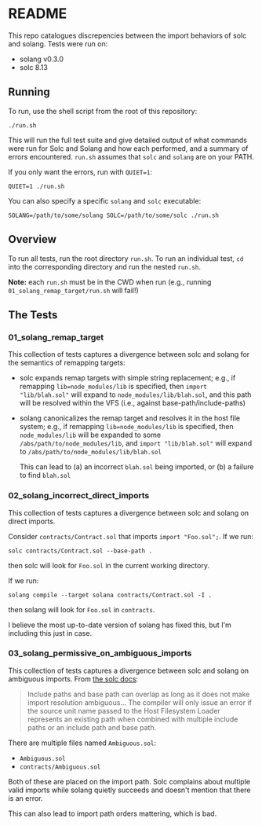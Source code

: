 # README

This repo catalogues discrepencies between the import behaviors of solc and
solang. Tests were run on:

+ solang v0.3.0
+ solc 8.13

## Running
To run, use the shell script from the root of this repository:

```
./run.sh
```

This will run the full test suite and give detailed output of what commands were
run for Solc and Solang and how each performed, and a summary of errors
encountered.  `run.sh` assumes that `solc` and `solang` are on your PATH.

If you only want the errors, run with `QUIET=1`:

```
QUIET=1 ./run.sh
```

You can also specify a specific `solang` and `solc` executable:

```
SOLANG=/path/to/some/solang SOLC=/path/to/some/solc ./run.sh
```


## Overview

To run all tests, run the root directory `run.sh`. To run an individual test,
`cd` into the corresponding directory and run the nested `run.sh`.

**Note:** each `run.sh` must be in the CWD when run (e.g., running `01_solang_remap_target/run.sh` will fail!)

## The Tests

### 01_solang_remap_target

This collection of tests captures a divergence between solc and solang for the
semantics of remapping targets:

+ solc expands remap targets with simple string replacement; e.g., if remapping
  `lib=node_modules/lib` is specified, then `import "lib/blah.sol"` will expand
  to `node_modules/lib/blah.sol`, and this path will be resolved within the VFS
  (i.e., against base-path/include-paths)

+ solang canonicalizes the remap target and resolves it in the host file system;
  e.g., if remapping `lib=node_modules/lib` is specified, then
  `node_modules/lib` will be expanded to some `/abs/path/to/node_modules/lib`,
  and `import "lib/blah.sol"` will expand to `/abs/path/to/node_modules/lib/blah.sol`

  This can lead to (a) an incorrect `blah.sol` being imported, or (b) a failure to find `blah.sol`

### 02_solang_incorrect_direct_imports

This collection of tests captures a divergence between solc and solang on direct
imports.

Consider `contracts/Contract.sol` that imports `import "Foo.sol";`. If we run:

```
solc contracts/Contract.sol --base-path .
```

then solc will look for `Foo.sol` in the current working directory.

If we run:

```
solang compile --target solana contracts/Contract.sol -I .
```

then solang will look for `Foo.sol` in `contracts`.

I believe the most up-to-date version of solang has fixed this, but I'm
including this just in case.

### 03_solang_permissive_on_ambiguous_imports

This collection of tests captures a divergence between solc and solang on
ambiguous imports. From [the solc docs](https://docs.soliditylang.org/en/v0.8.19/path-resolution.html):

> Include paths and base path can overlap as long as it does not make import
> resolution ambiguous... The compiler will only issue an error if the source
> unit name passed to the Host Filesystem Loader represents an existing path when
> combined with multiple include paths or an include path and base path.


There are multiple files named `Ambiguous.sol`:

+ `Ambiguous.sol`
+ `contracts/Ambiguous.sol`

Both of these are placed on the import path. Solc complains about multiple valid
imports while solang quietly succeeds and doesn't mention that there is an error.

This can also lead to import path orders mattering, which is bad.
